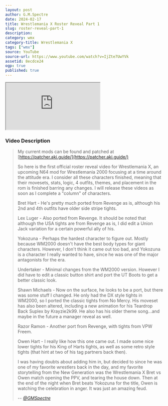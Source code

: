 ```yaml
---
layout: post
author: G.M.Spectre
date: 2024-02-17
title: Wrestlemania X Roster Reveal Part 1
slug: roster-reveal-part-1
description:
category: wmx
category-title: Wrestlemania X
tags: ["wmx"]
source: YouTube
source-url: https://www.youtube.com/watch?v=IjZte7UwYVk
assetid: 8ecdce24
ogp: true
published: true
---
```



<div class="ratio ratio-16x9 w-75 mx-auto d-block">
  <iframe src="https://www.youtube.com/embed/IjZte7UwYVk" title="YouTube video" allowfullscreen></iframe>
</div>


### Video Description


> My current mods can be found and patched at [https://patcher.aki.guide/](https://patcher.aki.guide/)
>
> So here is the first official roster reveal video for Wrestlemania X, an upcoming N64 mod for Wrestlemania 2000 focusing at a time around the attitude era.  I consider all these characters finished, meaning that their movesets, stats, logic, 4 outfits, themes, and placement in the rom is finished barring any changes.  I will release these videos as soon as I complete a "column" of characters.
>
> Bret Hart - He's pretty much ported from Revenge as is, although his 2nd and 4th outfits have older side stripe tights.
>
> Lex Luger - Also ported from Revenge.  It should be noted that although the USA tights are from Revenge as is, I did edit a Union Jack variation for a certain powerful ally of his.
>
> Yokozuna - Perhaps the hardest character to figure out.  Mostly because WM2000 doesn't have the best body types for giant characters.  However, I don't think it came out too bad, and Yokozuna is a character I really wanted to have, since he was one of the major antagonists for the era.
>
> Undertaker - Minimal changes from the WM2000 version.  However I did have to edit a classic button shirt and port the UT Boots to get a better classic look.
>
> Shawn Michaels - Now on the surface, he looks to be a port, but there was some stuff I changed.  He only had the DX style tights in WM2000, so I ported the classic tights from No Mercy.  His moveset has also been altered, including a new animation for his Teardrop Back Suplex by Krayzie2k99.  He also has his older theme song...and maybe in the future a manager reveal as well.
>
> Razor Ramon - Another port from Revenge, with tights from VPW Freem.
>
> Owen Hart - I really like how this one came out.  I made some nice lower tights for his King of Harts tights, as well as some retro style tights (that hint at two of his tag partners back then).
>
> I was having doubts about adding him in, but decided to since he was one of my favorite wrestlers back in the day, and my favorite storytelling from the New Generation was the Wrestlemania X Bret vs Owen match opening the PPV, and tearing the house down.  Then at the end of the night when Bret beats Yokozuna for the title, Owen is watching the celebration in anger.  It was just an amazing feud.
>
> -- <cite>[@GMSpectre](https://www.youtube.com/@GMSpectre)</cite>
